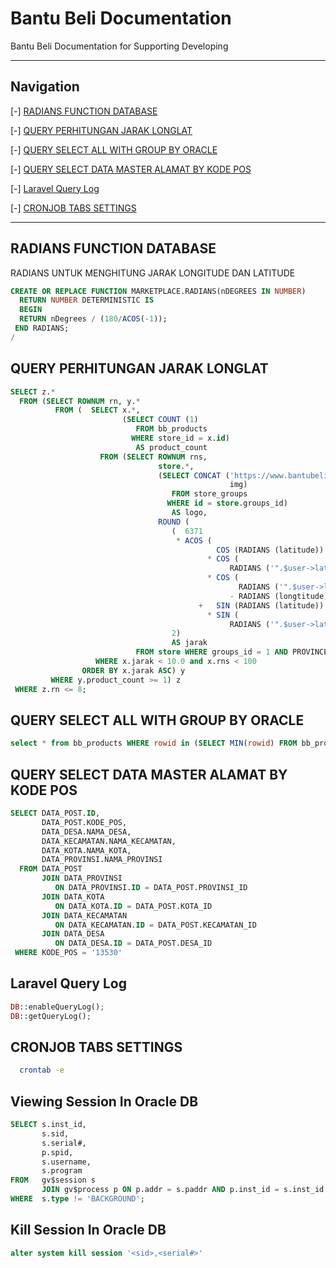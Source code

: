 # Bantu Beli Documentation
Bantu Beli Documentation for Supporting Developing

---
## Navigation
[-] [RADIANS FUNCTION DATABASE](#radians-function-database)

[-] [QUERY PERHITUNGAN JARAK LONGLAT](#query-perhitungan-jarak-longlat)

[-] [QUERY SELECT ALL WITH GROUP BY ORACLE](#query-select-all-with-group-by-oracle)

[-] [QUERY SELECT DATA MASTER ALAMAT BY KODE POS](#query-select-data-master-alamat-by-kode-pos)

[-] [Laravel Query Log](#laravel-query-log)

[-] [CRONJOB TABS SETTINGS](#cronjob-tabs-settings)


---

## RADIANS FUNCTION DATABASE
RADIANS UNTUK MENGHITUNG JARAK LONGITUDE DAN LATITUDE

```sql
CREATE OR REPLACE FUNCTION MARKETPLACE.RADIANS(nDEGREES IN NUMBER)
  RETURN NUMBER DETERMINISTIC IS
  BEGIN
  RETURN nDegrees / (180/ACOS(-1));
 END RADIANS;
/
```

## QUERY PERHITUNGAN JARAK LONGLAT

```sql
SELECT z.*
  FROM (SELECT ROWNUM rn, y.*
          FROM (  SELECT x.*,
                         (SELECT COUNT (1)
                            FROM bb_products
                           WHERE store_id = x.id)
                            AS product_count
                    FROM (SELECT ROWNUM rns,
                                 store.*,
                                 (SELECT CONCAT ('https://www.bantubeli.com',
                                                 img)
                                    FROM store_groups
                                   WHERE id = store.groups_id)
                                    AS logo,
                                 ROUND (
                                    (  6371
                                     * ACOS (
                                              COS (RADIANS (latitude))
                                            * COS (
                                                 RADIANS ('".$user->latitude."'))
                                            * COS (
                                                   RADIANS ('".$user->longtitude."')
                                                 - RADIANS (longtitude))
                                          +   SIN (RADIANS (latitude))
                                            * SIN (
                                                 RADIANS ('".$user->latitude."')))),
                                    2)
                                    AS jarak
                            FROM store WHERE groups_id = 1 AND PROVINCE = '".$user->province."') x
                   WHERE x.jarak < 10.0 and x.rns < 100
                ORDER BY x.jarak ASC) y
         WHERE y.product_count >= 1) z
 WHERE z.rn <= 8;
```

## QUERY SELECT ALL WITH GROUP BY ORACLE

```sql
select * from bb_products WHERE rowid in (SELECT MIN(rowid) FROM bb_products GROUP BY sku) ORDER BY ID ASC;
```

## QUERY SELECT DATA MASTER ALAMAT BY KODE POS
```sql
SELECT DATA_POST.ID,
       DATA_POST.KODE_POS,
       DATA_DESA.NAMA_DESA,
       DATA_KECAMATAN.NAMA_KECAMATAN,
       DATA_KOTA.NAMA_KOTA,
       DATA_PROVINSI.NAMA_PROVINSI
  FROM DATA_POST
       JOIN DATA_PROVINSI
          ON DATA_PROVINSI.ID = DATA_POST.PROVINSI_ID
       JOIN DATA_KOTA
          ON DATA_KOTA.ID = DATA_POST.KOTA_ID
       JOIN DATA_KECAMATAN
          ON DATA_KECAMATAN.ID = DATA_POST.KECAMATAN_ID
       JOIN DATA_DESA
          ON DATA_DESA.ID = DATA_POST.DESA_ID
 WHERE KODE_POS = '13530'
```


## Laravel Query Log

```php
DB::enableQueryLog();
DB::getQueryLog();
```

## CRONJOB TABS SETTINGS

```bash
  crontab -e
```

## Viewing Session In Oracle DB

```sql
SELECT s.inst_id,
       s.sid,
       s.serial#,
       p.spid,
       s.username,
       s.program
FROM   gv$session s
       JOIN gv$process p ON p.addr = s.paddr AND p.inst_id = s.inst_id
WHERE  s.type != 'BACKGROUND';
```

## Kill Session In Oracle DB

```sql
alter system kill session '<sid>,<serial#>'
```
